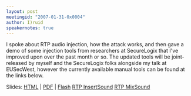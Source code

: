 ```yaml
---
layout: post
meetingid: "2007-01-31-0x0004"
author: I)ruid
speakernotes: true
---
```


I spoke about RTP audio injection, how the attack works, and then gave a
demo of some injection tools from researchers at SecureLogix that I've
improved upon over the past month or so. The updated tools will be
joint-released by myself and the SecureLogix folks alongside my talk at
EUSecWest, however the currently available manual tools can be found at
the links below.

Slides:
[HTML](http://druid.caughq.org/presentations/turbo/Media-Injection/) | [PDF](http://druid.caughq.org/presentations/turbo/Media-Injection.pdf) | [Flash](http://druid.caughq.org/presentations/turbo/Media-Injection.swf)
[RTP
InsertSound](http://www.hackingvoip.com/tools/rtpinsertsound_v2.0.tar.gz)
[RTP MixSound](http://www.hackingvoip.com/tools/rtpmixsound_v2.0.tar.gz)


